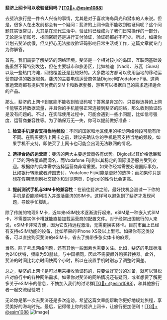 **斐济上网卡可以收验证码吗？[[TG💪+ @esim1088](https://t.me/s/esim1088)]**

去斐济旅行是一件令人兴奋的事情，尤其是对于喜欢海岛风光和潜水的人来说。但是，很多人在出发前都会有一个疑问：斐济的上网卡能不能收到验证码呢？这个问题其实很常见，尤其是在现代生活中，验证码已经成为了我们日常操作的一部分，无论是注册账号、找回密码还是进行支付验证，验证码都必不可少。所以，如果你计划去斐济度假，但又担心无法接收验证码影响日常生活或工作，这篇文章就专门为你解答。

首先，我们需要了解斐济的网络环境。斐济是一个相对较小的岛国，互联网基础设施虽然不算特别发达，但在主要城市和旅游区，比如楠迪（Nadi）、苏瓦（Suva）以及一些热门海滩，网络覆盖还是比较好的。大多数地方都可以使用当地的移动运营商提供的数据服务。斐济的主要电信运营商包括Digicel和Vodafone Fiji。这两家运营商都有提供预付费的SIM卡和数据套餐，游客可以根据自己的需求选择适合的产品。

那么，斐济的上网卡到底能不能收到验证码呢？答案是肯定的。只要你选择的上网卡能够支持数据流量，并且你的手机能够正常连接到斐济的网络，那么收到验证码是没有问题的。不过，在实际使用过程中，可能会遇到一些小问题，比如信号强度、运营商兼容性等。为了确保万无一失，你可以提前做好准备：

1. **检查手机是否支持当地频段**：不同的国家和地区使用的移动网络频段可能有所不同。在购买斐济上网卡之前，建议先确认你的手机是否支持当地的频段。如果手机不支持，即使买了上网卡也可能会出现无法联网的情况。

2. **选择合适的运营商**：斐济的两大主要运营商各有优势。Digicel以其价格低廉和广泛的网络覆盖而闻名，而Vodafone Fiji则以其稳定的国际漫游服务受到欢迎。根据你的具体需求选择运营商非常重要。如果你经常需要处理国际事务，比如银行转账或者跨国支付，Vodafone Fiji可能是更好的选择；而如果你只是想在假期里刷刷社交媒体和浏览网页，Digicel的性价比会更高。

3. **提前测试手机与SIM卡的兼容性**：在前往斐济之前，最好找机会测试一下你的手机是否能顺利插入并激活斐济的SIM卡。这样可以避免到了斐济才发现问题，导致手忙脚乱。

除了传统的物理SIM卡，近年来eSIM技术逐渐流行起来。eSIM是一种嵌入式SIM卡，不需要实体卡槽就能直接加载运营商的配置文件。对于经常出国旅行的人来说，eSIM卡非常方便，因为它支持远程激活，无需更换实体卡。目前市面上已经有支持eSIM功能的设备，比如苹果的iPhone XS及以上型号。如果你有这类设备，可以直接购买斐济的eSIM卡，省去了携带多张实体卡的麻烦。

当然，除了考虑网络问题，还有其他一些因素也需要关注。比如，斐济的电压标准为240伏特，频率为50赫兹，与中国相同，因此不需要额外购买转换器。此外，斐济的时间比北京时间快两个小时，所以在设置手机时别忘了调整时间差。

总之，斐济的上网卡是可以用来接收验证码的，只要做好充分的准备，就可以轻松应对旅行中的各种网络需求。如果你对斐济的网络情况还有疑问，或者想要了解更多关于eSIM卡的信息，不妨加入我们的讨论群[[TG💪+ @esim1088](https://t.me/s/esim1088)]，和其他旅行者一起交流经验吧！

无论你是第一次去斐济还是多次造访，希望这篇文章能帮助你更好地规划旅程，享受美好的海岛时光。最后，记得带上你的斐济上网卡，让旅行更加便利！[[TG💪+ @esim1088](https://t.me/s/esim1088) ![Image](https://i.postimg.cc/4NQfJmqS/Snipaste-2025-05-13-00-14-12.png)]